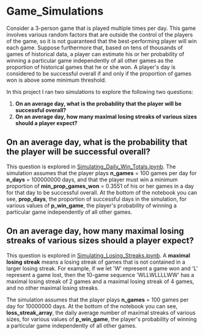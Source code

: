 # Game_Simulations

Consider a 3-person game that is played multiple times per day. This game involves various random factors that are outside the control of the players of the game, so it is not guaranteed that the best-performing player will win each game. Suppose furthermore that, based on tens of thousands of games of historical data, a player can estimate his or her probability of winning a particular game independently of all other games as the proportion of historical games that he or she won. A player's day is considered to be successful overall if and only if the proportion of games won is above some minimum threshold.

In this project I ran two simulations to explore the following two questions:

1. **On an average day, what is the probability that the player will be successful overall?**
2. **On an average day, how many maximal losing streaks of various sizes should a player expect?**

## On an average day, what is the probability that the player will be successful overall?

This question is explored in [Simulating_Daily_Win_Totals.ipynb](https://github.com/nateofspades/Game_Simulations/blob/master/Simulating_Daily_Win_Totals.ipynb). The simulation assumes that the player plays **n_games** = 100 games per day for **n_days** = 100000000 days, and that the player must win a minimum proportion of **min_prop_games_won** = 0.3551 of his or her games in a day for that day to be successful overall. At the bottom of the notebook you can see, **prop_days**, the proportion of successful days in the simulation, for various values of **p_win_game**, the player's probability of winning a particular game independently of all other games.

## On an average day, how many maximal losing streaks of various sizes should a player expect?

This question is explored in [Simulating_Losing_Streaks.ipynb](https://github.com/nateofspades/Game_Simulations/blob/master/Simulating_Losing_Streaks.ipynb). A **maximal losing streak** means a losing streak of games that is not contained in a larger losing streak. For example, if we let 'W' represent a game won and 'L' represent a game lost, then the 10-game sequence 'WLLWLLLLWW' has a maximal losing streak of 2 games and a maximal losing streak of 4 games, and no other maximal losing streaks.

The simulation assumes that the player plays **n_games** = 100 games per day for 10000000 days. At the bottom of the notebook you can see, **loss_streak_array**, the daily average number of maximal streaks of various sizes, for various values of **p_win_game**, the player's probability of winning a particular game independently of all other games.
